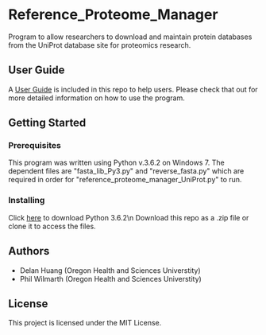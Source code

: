 # Reference_Proteome_Manager
Program to allow researchers to download and maintain protein databases from the UniProt database site for proteomics research.

## User Guide
A [User Guide](User%20Guide.pptx) is included in this repo to help users. Please check that out for more detailed information on how to use the program.

## Getting Started
### Prerequisites
This program was written using Python v.3.6.2 on Windows 7.
The dependent files are "fasta_lib_Py3.py" and "reverse_fasta.py" which are required in order for "reference_proteome_manager_UniProt.py" to run.
### Installing
Click [here](https://www.python.org/downloads/release/python-362/) to download Python 3.6.2\n
Download this repo as a .zip file or clone it to access the files.

## Authors
- Delan Huang (Oregon Health and Sciences Universtity)
- Phil Wilmarth (Oregon Health and Sciences Universtity)

## License
This project is licensed under the MIT License.
